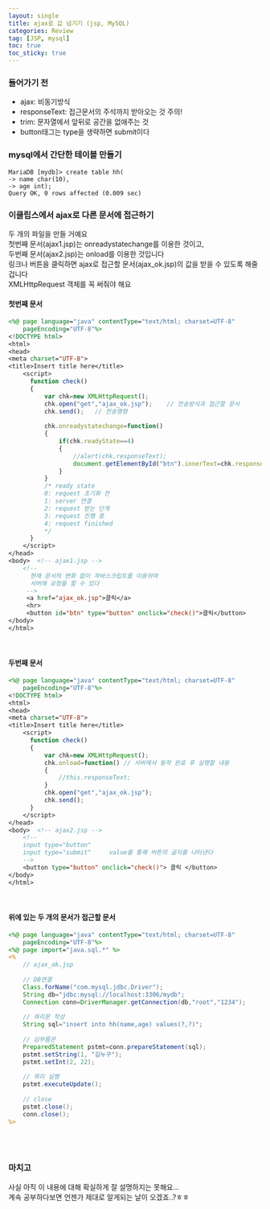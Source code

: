 ```yaml
---
layout: single
title: ajax로 값 넘기기 (jsp, MySQL)
categories: Review
tag: [JSP, mysql]
toc: true
toc_sticky: true
---
```


### 들어가기 전

 * ajax: 비동기방식
 * responseText: 접근문서의 주석까지 받아오는 것 주의!
 * trim: 문자열에서 앞뒤로 공간을 없애주는 것
 * button태그는 type을 생략하면 submit이다

### mysql에서 간단한 테이블 만들기
```
MariaDB [mydb]> create table hh(
-> name char(10),
-> age int);
Query OK, 0 rows affected (0.009 sec)
```

### 이클립스에서 ajax로 다른 문서에 접근하기
두 개의 파일을 만들 거예요 <br/>
첫번째 문서(ajax1.jsp)는 onreadystatechange를 이용한 것이고, <br/>
두번째 문서(ajax2.jsp)는 onload를 이용한 것입니다 <br/>
링크나 버튼을 클릭하면 ajax로 접근할 문서(ajax_ok.jsp)의 값을 받을 수 있도록 해줄 겁니다 <br/>
XMLHttpRequest 객체를 꼭 써줘야 해요 <br/>

#### 첫번째 문서
```jsp
<%@ page language="java" contentType="text/html; charset=UTF-8"
    pageEncoding="UTF-8"%>
<!DOCTYPE html>
<html>
<head>
<meta charset="UTF-8">
<title>Insert title here</title>
	<script>
	  function check()
	  {
		  var chk=new XMLHttpRequest();
		  chk.open("get","ajax_ok.jsp");	// 전송방식과 접근할 문서
		  chk.send();	// 전송명령
		  
		  chk.onreadystatechange=function()
		  {
			  if(chk.readyState==4)
			  {
				  //alert(chk.responseText);
			  	  document.getElementById("btn").innerText=chk.responseText.trim();
			  }
		  }
		  /* ready state
		  0: request 초기화 전
		  1: server 연결
		  2: request 받는 단계
		  3: request 진행 중
		  4: request finished
		  */
	  }
	</script>
</head>
<body>	<!-- ajax1.jsp -->
	<!-- 
	  현재 문서의 변화 없이 자바스크립트를 이용하여
	  서버에 요청을 할 수 있다
	 -->
	 <a href="ajax_ok.jsp">클릭</a>
	 <hr>
	 <button id="btn" type="button" onclick="check()">클릭</button>
</body>
</html>
```
<br/>

#### 두번째 문서
```jsp
<%@ page language="java" contentType="text/html; charset=UTF-8"
    pageEncoding="UTF-8"%>
<!DOCTYPE html>
<html>
<head>
<meta charset="UTF-8">
<title>Insert title here</title>
	<script>
	  function check()
	  {
		  var chk=new XMLHttpRequest();
		  chk.onload=function()	// 서버에서 동작 완료 후 실행할 내용
		  {
			  //this.responseText;
		  }
		  chk.open("get","ajax_ok.jsp");
		  chk.send();
	  }
	</script>
</head>
<body>	<!-- ajax2.jsp -->
	<!-- 
	input type="button"
	input type="submit"     value를 통해 버튼의 글자를 나타낸다
	-->
	<button type="button" onclick="check()"> 클릭 </button>
</body>
</html>
```
<br/>

#### 위에 있는 두 개의 문서가 접근할 문서
```jsp
<%@ page language="java" contentType="text/html; charset=UTF-8"
    pageEncoding="UTF-8"%>
<%@ page import="java.sql.*" %>
<%
	// ajax_ok.jsp
	
	// DB연결
	Class.forName("com.mysql.jdbc.Driver"); 
    String db="jdbc:mysql://localhost:3306/mydb";
    Connection conn=DriverManager.getConnection(db,"root","1234");
	
	// 쿼리문 작성
	String sql="insert into hh(name,age) values(?,?)";
	
	// 심부름꾼
	PreparedStatement pstmt=conn.prepareStatement(sql);
	pstmt.setString(1, "김누구");
	pstmt.setInt(2, 22);
	
	// 쿼리 실행
	pstmt.executeUpdate();
	
	// close
	pstmt.close();
	conn.close();
%>
```

<br/><br/>

### 마치고
사실 아직 이 내용에 대해 확실하게 잘 설명하지는 못해요... <br/>
계속 공부하다보면 언젠가 제대로 알게되는 날이 오겠죠..?ㅎㅎ